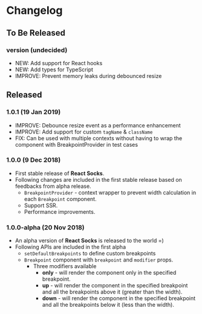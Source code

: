 # Changelog

## To Be Released

### version (undecided)

* NEW: Add support for React hooks
* NEW: Add types for TypeScript
* IMPROVE: Prevent memory leaks during debounced resize

## Released

### 1.0.1 (19 Jan 2019)

* IMPROVE: Debounce resize event as a performance enhancement
* IMPROVE: Add support for custom `tagName` & `className`
* FIX: Can be used with multiple contexts without having to wrap the component with BreakpointProvider in test cases

### 1.0.0 (9 Dec 2018)

* First stable release of **React Socks**.
* Following changes are included in the first stable release based on feedbacks from alpha release.
  * `BreakpointProvider` - context wrapper to prevent width calculation in each `Breakpoint` component.
  * Support SSR.
  * Performance improvements.

### 1.0.0-alpha (20 Nov 2018)

* An alpha version of **React Socks** is released to the world =)
* Following APIs are included in the first alpha
  * `setDefaultBreakpoints` to define custom breakpoints
  * `Breakpoint` component with `breakpoint` and `modifier` props.
    * Three modifiers available
      * **only** - will render the component only in the specified breakpoint.
      * **up** - will render the component in the specified breakpoint and all the breakpoints above it (greater than the width).
      * **down** - will render the component in the specified breakpoint and all the breakpoints below it (less than the width).
